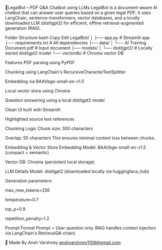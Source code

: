 🚀LegalBot – PDF Q&A Chatbot using LLMs
LegalBot is a document-aware AI chatbot that can answer user queries based on a given legal PDF. It uses LangChain, sentence-transformers, vector databases, and a locally downloaded LLM (distilgpt2) for efficient, offline retrieval-augmented generation (RAG).




Folder Structure
bash
Copy
Edit
LegalBot/
│
├── app.py                     # Streamlit app
├── requirements.txt           # All dependencies
├── data/
│   └── AI Training Document.pdf    # Input document
├── models/
│   └── distilgpt2/                 # Locally stored distilgpt2 model
└── vectordb/                  # Chroma vector DB




Features
PDF parsing using PyPDF

Chunking using LangChain's RecursiveCharacterTextSplitter

Embedding via BAAI/bge-small-en-v1.5

Local vector store using Chroma

Question answering using a local distilgpt2 model

Clean UI built with Streamlit

Highlighted source text references


Chunking Logic
Chunk size: 300 characters

Overlap: 50 characters
This ensures minimal context loss between chunks.

Embedding & Vector Store
Embedding Model: BAAI/bge-small-en-v1.5 (compact + semantic)

Vector DB: Chroma (persistent local storage)
 



LLM Details
Model: distilgpt2 (downloaded locally via huggingface_hub)

Generation parameters:

max_new_tokens=256

temperature=0.7

top_p=0.9

repetition_penalty=1.2



Prompt Format
Prompt = User question only (RAG handles context injection via LangChain's RetrievalQA chain)


👤 Made By
Ansh Varshney
anshvarshney1109@gmail.com